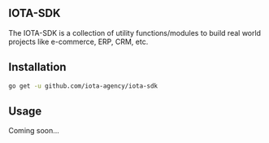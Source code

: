 ## IOTA-SDK

The IOTA-SDK is a collection of utility functions/modules to build real world projects like e-commerce, ERP, CRM, etc.

## Installation

```bash
go get -u github.com/iota-agency/iota-sdk
```

## Usage

Coming soon...
